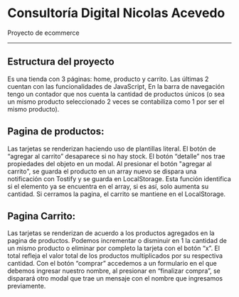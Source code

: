 

# Consultoría Digital Nicolas Acevedo

Proyecto de ecommerce

----------

## Estructura del proyecto

Es una tienda con 3 páginas: home, producto y carrito. Las últimas 2 cuentan con las funcionalidades de JavaScript, En la barra de navegación tengo un contador que nos cuenta la cantidad de productos únicos (o sea un mismo producto seleccionado 2 veces se contabiliza como 1 por ser el mismo producto).
## Pagina de productos: 
Las tarjetas se renderizan haciendo uso de plantillas literal.
El botón de “agregar al carrito” desaparece si no hay stock.
El botón “detalle” nos trae propiedades del objeto en un modal.
Al presionar el botón  "agregar al carrito", se guarda el producto en un array nuevo se dispara una notificación con Tostify y se guarda en LocalStorage.
Esta función identifica si el elemento ya se encuentra en el array, si es así, solo aumenta su cantidad.
Si cerramos la pagina, el carrito se mantiene en el LocalStorage.

## Pagina Carrito:
 Las tarjetas se renderizan de acuerdo a los productos agregados en la pagina de productos.
 Podemos incrementar o disminuir en 1 la cantidad de un mismo producto o eliminar por completo la tarjeta con el botón “x”.
 El total refleja el valor total de los productos multiplicados por su respectiva cantidad.
 Con el botón “comprar” accedemos a un formulario en el que debemos ingresar nuestro nombre, al presionar en “finalizar compra”, se disparará otro modal que trae un mensaje con el nombre que ingresamos previamente.




